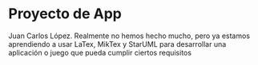 # Proyecto de App
Juan Carlos López.
Realmente no hemos hecho mucho, pero ya estamos aprendiendo a usar LaTex, MikTex y StarUML para desarrollar una aplicación o juego que pueda cumplir ciertos requisitos